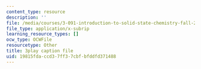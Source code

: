 ```yaml
---
content_type: resource
description: ''
file: /media/courses/3-091-introduction-to-solid-state-chemistry-fall-2018/19815fdaccd37ff37cbfbfddfd371488_pUp7jJcp8p4.srt
file_type: application/x-subrip
learning_resource_types: []
ocw_type: OCWFile
resourcetype: Other
title: 3play caption file
uid: 19815fda-ccd3-7ff3-7cbf-bfddfd371488
---
```

